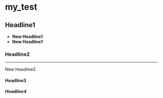 # my_test
## Headline1

- **New Headline1**
- **New Headline1**
### Headline2

-----------
New Headline2
#### Headline3
##### Headline4

